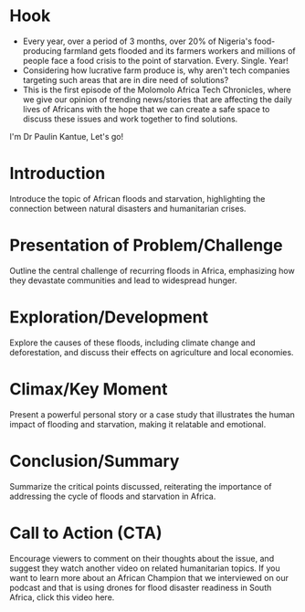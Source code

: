 # Hook
- Every year, over a period of 3 months, over 20% of Nigeria's food-producing farmland gets flooded and its farmers workers and millions of people face a food crisis to the point of starvation. Every. Single. Year!
- Considering how lucrative farm produce is, why aren't tech companies targeting such areas that are in dire need of solutions?
- This is the first episode of the Molomolo Africa Tech Chronicles, where we give our opinion of trending news/stories that are affecting the daily lives of Africans with the hope that we can create a safe space to discuss these issues and work together to find solutions.

I'm Dr Paulin Kantue, Let's go!

# Introduction
Introduce the topic of African floods and starvation, highlighting the connection between natural disasters and humanitarian crises.

# Presentation of Problem/Challenge
Outline the central challenge of recurring floods in Africa, emphasizing how they devastate communities and lead to widespread hunger.

# Exploration/Development
Explore the causes of these floods, including climate change and deforestation, and discuss their effects on agriculture and local economies.

# Climax/Key Moment
Present a powerful personal story or a case study that illustrates the human impact of flooding and starvation, making it relatable and emotional.

# Conclusion/Summary
Summarize the critical points discussed, reiterating the importance of addressing the cycle of floods and starvation in Africa.

# Call to Action (CTA)
Encourage viewers to comment on their thoughts about the issue, and suggest they watch another video on related humanitarian topics. If you want to learn more about an African Champion that we interviewed on our podcast and that is using drones for flood disaster readiness in South Africa, click this video here.
